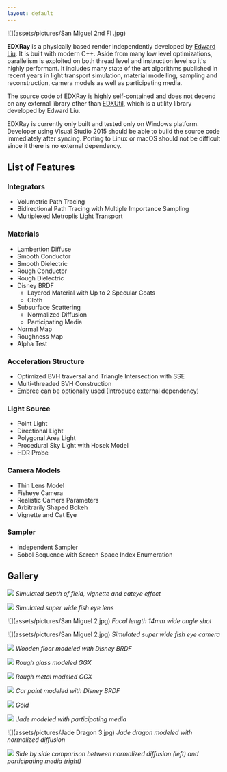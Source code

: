 ```yaml
---
layout: default
---
```


![](assets/pictures/San Miguel 2nd Fl .jpg)

**EDXRay** is a physically based render independently developed by [Edward Liu](http://behindthepixels.info/). It is built with modern C++. Aside from many low level optimizations, parallelism is exploited on both thread level and instruction level so it's highly performant. It includes many state of the art algorithms published in recent years in light transport simulation, material modelling, sampling and reconstruction, camera models as well as participating media.

The source code of EDXRay is highly self-contained and does not depend on any external library other than [EDXUtil](https://github.com/EDXGraphics/EDXUtil), which is a utility library developed by Edward Liu.

EDXRay is currently only built and tested only on Windows platform. Developer using Visual Studio 2015 should be able to build the source code immediately after syncing. Porting to Linux or macOS should not be difficult since it there is no external dependency.

## List of Features

### Integrators
- Volumetric Path Tracing
- Bidirectional Path Tracing with Multiple Importance Sampling
- Multiplexed Metroplis Light Transport

### Materials
- Lambertion Diffuse
- Smooth Conductor
- Smooth Dielectric
- Rough Conductor
- Rough Dielectric
- Disney BRDF
  - Layered Material with Up to 2 Specular Coats
  - Cloth
- Subsurface Scattering
  - Normalized Diffusion
  - Participating Media
- Normal Map
- Roughness Map
- Alpha Test

### Acceleration Structure
- Optimized BVH traversal and Triangle Intersection with SSE
- Multi-threaded BVH Construction
- [Embree](https://embree.github.io/) can be optionally used (Introduce external dependency)

### Light Source
- Point Light
- Directional Light
- Polygonal Area Light
- Procedural Sky Light with Hosek Model
- HDR Probe

### Camera Models
- Thin Lens Model
- Fisheye Camera
- Realistic Camera Parameters
- Arbitrarily Shaped Bokeh
- Vignette and Cat Eye 

### Sampler
- Independent Sampler
- Sobol Sequence with Screen Space Index Enumeration

## Gallery

![](assets/pictures/BokehLens.jpg)
*Simulated depth of field, vignette and cateye effect*

![](assets/pictures/FishEye_SanMiguel1.jpg)
*Simulated super wide fish eye lens*

![](assets/pictures/San Miguel 2.jpg)
*Focal length 14mm wide angle shot*

![](assets/pictures/San Miguel 2.jpg)
*Simulated super wide fish eye camera*

![](assets/pictures/MaterialPreviewFloor.jpg)
*Wooden floor modeled with Disney BRDF*

![](assets/pictures/MaterialPreviewRoughDielectricScratched.jpg)
*Rough glass modeled GGX*

![](assets/pictures/MaterialPreviewRoughConductorBump2.jpg)
*Rough metal modeled GGX*

![](assets/pictures/MaterialPreviewCarPaint.jpg)
*Car paint modeled with Disney BRDF*

![](assets/pictures/Gold.jpg)
*Gold*

![](assets/pictures/ClearJade2.jpg)
*Jade modeled with participating media*

![](assets/pictures/Jade Dragon 3.jpg)
*Jade dragon modeled with normalized diffusion*

![](assets/pictures/BudhaSSS.jpg)
*Side by side comparison between normalized diffusion (left) and participating media (right)*
